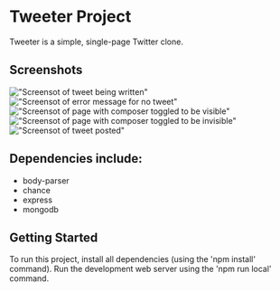 # Tweeter Project

Tweeter is a simple, single-page Twitter clone.

## Screenshots

!["Screensot of tweet being written"](https://github.com/CourtneyChu/tweetr/blob/master/docs/tweeting.png)
!["Screensot of error message for no tweet"](https://github.com/CourtneyChu/tweetr/blob/master/docs/error.png)
!["Screensot of page with composer toggled to be visible"](https://github.com/CourtneyChu/tweetr/blob/master/docs/toggled%20visible.png)
!["Screensot of page with composer toggled to be invisible"](https://github.com/CourtneyChu/tweetr/blob/master/docs/toggled%20invisble.png)
!["Screensot of tweet posted"](https://github.com/CourtneyChu/tweetr/blob/master/docs/posted%20tweet.png)

## Dependencies include:

- body-parser
- chance
- express
- mongodb

## Getting Started

To run this project, install all dependencies (using the 'npm install' command).
Run the development web server using the 'npm run local' command.